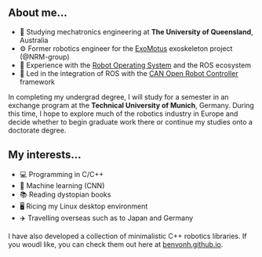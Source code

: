 ## About me...

- 📜 Studying mechatronics engineering at **The University of Queensland**, Australia
- ⚙️ Former robotics engineer for the [ExoMotus](https://www.fftai.com/exomotus-m4-2/) exoskeleton project (@NRM-group)
- 🤖 Experience with the [Robot Operating System](https://docs.ros.org/en/foxy/index.html) and the ROS ecosystem
- 🤝 Led in the integration of ROS with the [CAN Open Robot Controller](https://github.com/UniMelbHumanRoboticsLab/CANOpenRobotController) framework

In completing my undergrad degree, I will study for a semester in an exchange program at the **Technical University of Munich**, Germany. During this time, I hope to explore much of the robotics industry in Europe and decide whether to begin graduate work there or continue my studies onto a doctorate degree.

## My interests...

- 💻 Programming in C/C++
- 🧠 Machine learning (CNN)
- 📚 Reading dystopian books
- 🖥️ Ricing my Linux desktop environment
- ✈️ Travelling overseas such as to Japan and Germany

I have also developed a collection of minimalistic C++ robotics libraries. If you woudl like, you can check them out here at [benvonh.github.io](https://benvonh.github.io/index.html).
